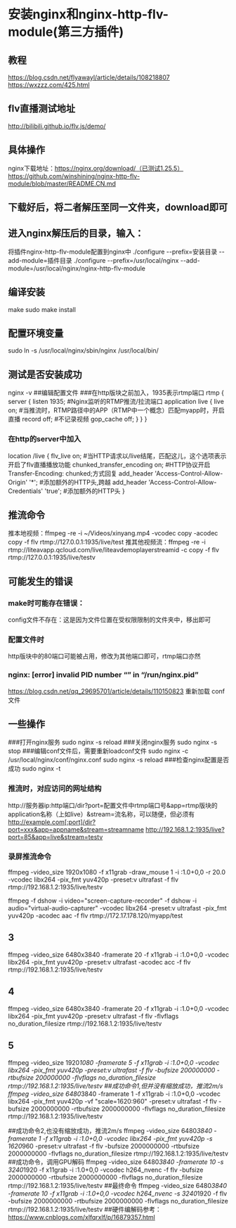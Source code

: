 # 安装nginx和nginx-http-flv-module(第三方插件)
## 教程
https://blog.csdn.net/flyawayl/article/details/108218807
https://wxzzz.com/425.html
## flv直播测试地址
http://bilibili.github.io/flv.js/demo/
## 具体操作
nginx下载地址：https://nginx.org/download/（已测试1.25.5）
https://github.com/winshining/nginx-http-flv-module/blob/master/README.CN.md
## 下载好后，将二者解压至同一文件夹，download即可
## 进入nginx解压后的目录，输入：
将插件nginx-http-flv-module配置到nginx中
./configure --prefix=安装目录 --add-module=插件目录
./configure --prefix=/usr/local/nginx  --add-module=/usr/local/nginx/nginx-http-flv-module
## 编译安装
make
sudo make install
## 配置环境变量
sudo ln -s /usr/local/nginx/sbin/nginx /usr/local/bin/
## 测试是否安装成功
nginx -v
##编辑配置文件
###在http版块之前加入，1935表示rtmp端口
rtmp {
    server {
        listen 1935; #Nginx监听的RTMP推流/拉流端口
        application live {
            live on; #当推流时，RTMP路径中的APP（RTMP中一个概念）匹配myapp时，开启直播
            record off; #不记录视频
            gop_cache off;
        }
    }
}
### 在http的server中加入
location /live {
    flv_live on; #当HTTP请求以/live结尾，匹配这儿，这个选项表示开启了flv直播播放功能
    chunked_transfer_encoding  on; #HTTP协议开启Transfer-Encoding: chunked;方式回复
    add_header 'Access-Control-Allow-Origin' '*'; #添加额外的HTTP头,跨越
    add_header 'Access-Control-Allow-Credentials' 'true'; #添加额外的HTTP头
}
## 推流命令
推本地视频：ffmpeg -re -i ~/Videos/xinyang.mp4 -vcodec copy -acodec copy -f flv rtmp://127.0.0.1:1935/live/test
推其他视频流：ffmpeg -re -i rtmp://liteavapp.qcloud.com/live/liteavdemoplayerstreamid -c copy -f flv rtmp://127.0.0.1:1935/live/testv
## 可能发生的错误
### make时可能存在错误：
config文件不存在：这是因为文件位置在受权限限制的文件夹中，移出即可
### 配置文件时
http版块中的80端口可能被占用，修改为其他端口即可，rtmp端口亦然
### nginx: [error] invalid PID number “” in “/run/nginx.pid” 
https://blog.csdn.net/qq_29695701/article/details/110150823
重新加载 conf文件
## 一些操作
###打开nginx服务
sudo nginx -s reload
###关闭nginx服务
sudo nginx -s stop
###编辑conf文件后，需要重新loadconf文件
sudo nginx -c /usr/local/nginx/conf/nginx.conf
sudo nginx -s reload
###检查nginx配置是否成功
sudo nginx -t

### 推流时，对应访问的网址结构
http://服务器ip:http端口/dir?port=配置文件中rtmp端口号&app=rtmp版块的application名称（上如live）&stream=流名称，可以随便，但必须有
http://example.com[:port]/dir?port=xxx&app=appname&stream=streamname
http://192.168.1.2:1935/live?port=85&app=live&stream=testv
### 录屏推流命令
ffmpeg -video_size 1920x1080 -f x11grab -draw_mouse 1 -i :1.0+0,0 -r 20.0 -vcodec libx264 -pix_fmt yuv420p -preset:v ultrafast -f flv rtmp://192.168.1.2:1935/live/testv

ffmpeg -f dshow -i video="screen-capture-recorder" -f dshow -i audio="virtual-audio-capturer" -vcodec libx264 -preset:v ultrafast -pix_fmt yuv420p -acodec aac -f flv rtmp://172.17.178.120/myapp/test

## 3
ffmpeg -video_size 6480x3840 -framerate 20 -f x11grab -i :1.0+0,0 -vcodec libx264 -pix_fmt yuv420p -preset:v ultrafast -acodec acc -f flv rtmp://192.168.1.2:1935/live/testv
## 4
ffmpeg -video_size 6480x3840 -framerate 20 -f x11grab -i :1.0+0,0 -vcodec libx264 -pix_fmt yuv420p -preset:v ultrafast -f flv -flvflags no_duration_filesize rtmp://192.168.1.2:1935/live/testv
## 5
ffmpeg -video_size 1920*1080 -framerate 5 -f x11grab -i :1.0+0,0 -vcodec libx264 -pix_fmt yuv420p -preset:v ultrafast -f flv -bufsize 200000000 -rtbufsize 200000000 -flvflags no_duration_filesize rtmp://192.168.1.2:1935/live/testv
##成功命令1,但并没有缩放成功，推流2m/s
ffmpeg -video_size 6480*3840 -framerate 1 -f x11grab -i :1.0+0,0 -vcodec libx264 -pix_fmt yuv420p -vf "scale=1620:960" -preset:v ultrafast -f flv -bufsize 2000000000 -rtbufsize 2000000000 -flvflags no_duration_filesize rtmp://192.168.1.2:1935/live/testv

##成功命令2,也没有缩放成功，推流2m/s
ffmpeg -video_size 6480*3840 -framerate 1 -f x11grab -i :1.0+0,0 -vcodec libx264 -pix_fmt yuv420p -s 1620*960 -preset:v ultrafast -f flv -bufsize 2000000000 -rtbufsize 2000000000 -flvflags no_duration_filesize rtmp://192.168.1.2:1935/live/testv
##成功命令，调用GPU解码
ffmpeg -video_size 6480*3840 -framerate 10 -s 3240*1920 -f x11grab -i :1.0+0,0 -vcodec h264_nvenc -f flv -bufsize 2000000000 -rtbufsize 2000000000 -flvflags no_duration_filesize rtmp://192.168.1.2:1935/live/testv
##最终命令
ffmpeg -video_size 6480*3840 -framerate 10 -f x11grab -i :1.0+0,0 -vcodec h264_nvenc -s 3240*1920 -f flv -bufsize 2000000000 -rtbufsize 2000000000 -flvflags no_duration_filesize rtmp://192.168.1.2:1935/live/testv
##硬件编解码参考：
https://www.cnblogs.com/xlfqrxlf/p/16879357.html

